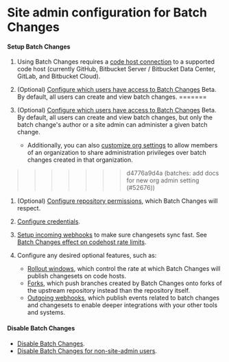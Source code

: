 # Site admin configuration for Batch Changes

#### Setup Batch Changes 

1. Using Batch Changes requires a [code host connection](../../admin/external_services/index.md) to a supported code host (currently GitHub, Bitbucket Server / Bitbucket Data Center, GitLab, and Bitbucket Cloud).

1. (Optional) [Configure which users have access to Batch Changes](../../admin/access_control/batch-changes.md) <span class="badge badge-beta">Beta</span>. By default, all users can create and view batch changes.
=======
1. (Optional) [Configure which users have access to Batch Changes](../../admin/access_control/batch_changes.md) <span class="badge badge-beta">Beta</span>. By default, all users can create and view batch changes, but only the batch change's author or a site admin can administer a given batch change.
    * Additionally, you can also [customize org settings](../../admin/config/batch_changes.md#enable-organization-members-to-administer) to allow members of an organization to share administration privileges over batch changes created in that organization.
>>>>>>> d4776a9d4a (batches: add docs for new org admin setting (#52676))

1. (Optional) [Configure repository permissions](../../admin/permissions/index.md), which Batch Changes will respect.

1. [Configure credentials](configuring_credentials.md).

1. [Setup incoming webhooks](../../admin/config/webhooks/incoming.md) to make sure changesets sync fast. See [Batch Changes effect on codehost rate limits](../references/requirements.md#batch-changes-effect-on-code-host-rate-limits).

1. Configure any desired optional features, such as:
    * [Rollout windows](../../admin/config/batch_changes.md#rollout-windows), which control the rate at which Batch Changes will publish changesets on code hosts.
    * [Forks](../../admin/config/batch_changes.md#forks), which push branches created by Batch Changes onto forks of the upstream repository instead than the repository itself.
    * [Outgoing webhooks](../../admin/config/webhooks/outgoing.md), which publish events related to batch changes and changesets to enable deeper integrations with your other tools and systems.

#### Disable Batch Changes
- [Disable Batch Changes](../explanations/permissions_in_batch_changes.md#disabling-batch-changes).
- [Disable Batch Changes for non-site-admin users](../explanations/permissions_in_batch_changes.md#disabling-batch-changes-for-non-site-admin-users).
